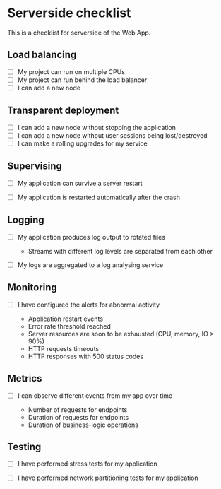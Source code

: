# Serverside checklist

This is a checklist for serverside of the Web App.


## Load balancing

* [ ] My project can run on multiple CPUs
* [ ] My project can run behind the load balancer
* [ ] I can add a new node 

## Transparent deployment
  
* [ ] I can add a new node without stopping the application
* [ ] I can add a new node without user sessions being lost/destroyed
* [ ] I can make a rolling upgrades for my service

## Supervising

* [ ] My application can survive a server restart
* [ ] My application is restarted automatically after the crash
  

## Logging

* [ ] My application produces log output to rotated files
  * Streams with different log levels are separated from each other
  
* [ ] My logs are aggregated to a log analysing service


## Monitoring

* [ ] I have configured the alerts for abnormal activity

  * Application restart events
  * Error rate threshold reached
  * Server resources are soon to be exhausted (CPU, memory, IO > 90%)
  * HTTP requests timeouts
  * HTTP responses with 500 status codes


## Metrics

* [ ] I can observe different events from my app over time
  
  * Number of requests for endpoints
  * Duration of requests for endpoints
  * Duration of business-logic operations


## Testing
  
* [ ] I have performed stress tests for my application
* [ ] I have performed network partitioning tests for my application

